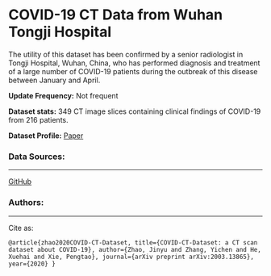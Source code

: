# COVID-19 CT Data from Wuhan Tongji Hospital
The utility of this dataset has been confirmed by a senior radiologist in Tongji Hospital, Wuhan, China, who has performed diagnosis and treatment of a large number of COVID-19 patients during the outbreak of this disease between January and April.

**Update Frequency:** Not frequent

**Dataset stats:** 349 CT image slices containing clinical findings of COVID-19 from 216 patients.

**Dataset Profile:** [Paper](https://arxiv.org/pdf/2003.13865.pdf)

### Data Sources:
--------
[GitHub](https://github.com/UCSD-AI4H/COVID-CT)

### Authors:
-------------
Cite as:

`
@article{zhao2020COVID-CT-Dataset,
      title={COVID-CT-Dataset: a CT scan dataset about COVID-19},
      author={Zhao, Jinyu and Zhang, Yichen and He, Xuehai and Xie, Pengtao},
      journal={arXiv preprint arXiv:2003.13865}, 
      year={2020}
}
`
